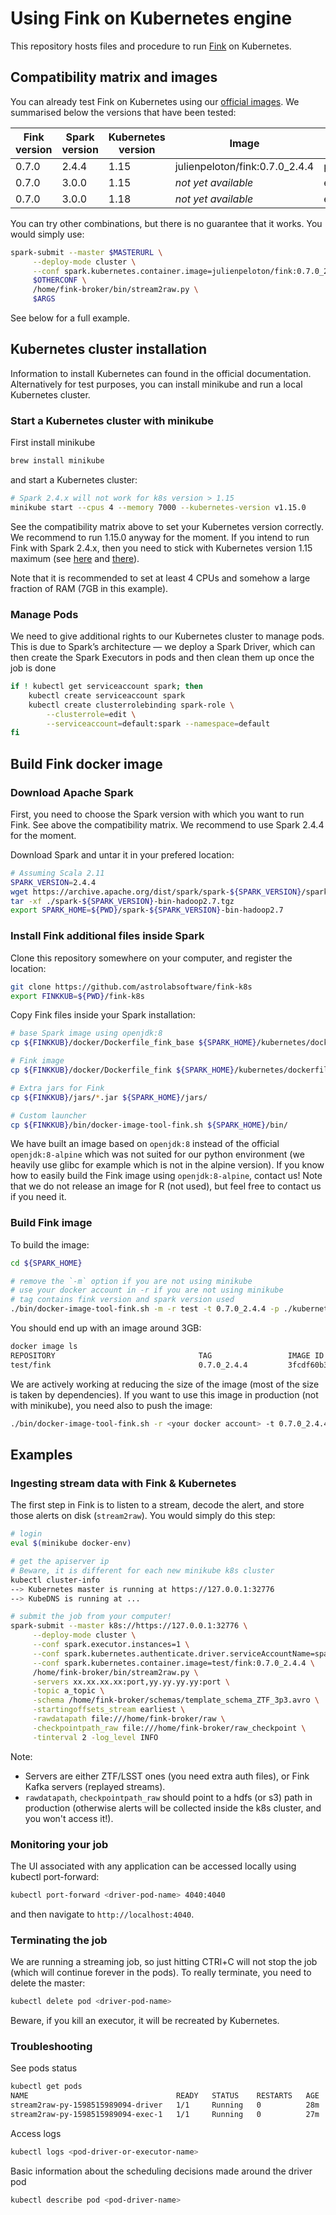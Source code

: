 # Using Fink on Kubernetes engine

This repository hosts files and procedure to run [Fink](https://github.com/astrolabsoftware/fink-broker) on Kubernetes.

## Compatibility matrix and images

You can already test Fink on Kubernetes using our [official images](https://hub.docker.com/r/julienpeloton/fink/tags). We summarised below the versions that have been tested:

| Fink version | Spark version | Kubernetes version| Image       | Status      |
|--------------|---------------|-------------------|-------------|-------------|
| 0.7.0        | 2.4.4         | 1.15              | julienpeloton/fink:0.7.0_2.4.4 | production  |
| 0.7.0        | 3.0.0         | 1.15              | _not yet available_ | experimental|
| 0.7.0        | 3.0.0         | 1.18              | _not yet available_ | experimental|

You can try other combinations, but there is no guarantee that it works. You would simply use:

```bash
spark-submit --master $MASTERURL \
     --deploy-mode cluster \
     --conf spark.kubernetes.container.image=julienpeloton/fink:0.7.0_2.4.4 \
     $OTHERCONF \
     /home/fink-broker/bin/stream2raw.py \
     $ARGS
```

See below for a full example.

## Kubernetes cluster installation

Information to install Kubernetes can found in the official documentation. Alternatively for test purposes, you can install minikube and run a local Kubernetes cluster.

### Start a Kubernetes cluster with minikube

First install minikube

```bash
brew install minikube
```

and start a Kubernetes cluster:

```bash
# Spark 2.4.x will not work for k8s version > 1.15
minikube start --cpus 4 --memory 7000 --kubernetes-version v1.15.0
```

See the compatibility matrix above to set your Kubernetes version correctly. We recommend to run 1.15.0 anyway for the moment. If you intend to run Fink with Spark 2.4.x, then you need to stick with Kubernetes version 1.15 maximum (see [here](https://issues.apache.org/jira/browse/SPARK-31786) and [there](https://github.com/apache/spark/pull/28625)).

Note that it is recommended to set at least 4 CPUs and somehow a large fraction of RAM (7GB in this example). 

### Manage Pods

We need to give additional rights to our Kubernetes cluster to manage pods. This is due to Spark’s architecture — we deploy a Spark Driver, which can then create the Spark Executors in pods and then clean them up once the job is done

```bash
if ! kubectl get serviceaccount spark; then
    kubectl create serviceaccount spark
    kubectl create clusterrolebinding spark-role \
    	--clusterrole=edit \
    	--serviceaccount=default:spark --namespace=default
fi
```

## Build Fink docker image

### Download Apache Spark

First, you need to choose the Spark version with which you want to run Fink. See above the compatibility matrix. We recommend to use Spark 2.4.4 for the moment. 

Download Spark and untar it in your prefered location:

```bash
# Assuming Scala 2.11
SPARK_VERSION=2.4.4
wget https://archive.apache.org/dist/spark/spark-${SPARK_VERSION}/spark-${SPARK_VERSION}-bin-hadoop2.7.tgz .
tar -xf ./spark-${SPARK_VERSION}-bin-hadoop2.7.tgz
export SPARK_HOME=${PWD}/spark-${SPARK_VERSION}-bin-hadoop2.7
```

### Install Fink additional files inside Spark

Clone this repository somewhere on your computer, and register the location:

```bash
git clone https://github.com/astrolabsoftware/fink-k8s
export FINKKUB=${PWD}/fink-k8s
```

Copy Fink files inside your Spark installation:

```bash
# base Spark image using openjdk:8
cp ${FINKKUB}/docker/Dockerfile_fink_base ${SPARK_HOME}/kubernetes/dockerfiles/spark

# Fink image
cp ${FINKKUB}/docker/Dockerfile_fink ${SPARK_HOME}/kubernetes/dockerfiles/spark/bindings/python

# Extra jars for Fink
cp ${FINKKUB}/jars/*.jar ${SPARK_HOME}/jars/

# Custom launcher
cp ${FINKKUB}/bin/docker-image-tool-fink.sh ${SPARK_HOME}/bin/
```

We have built an image based on `openjdk:8` instead of the official `openjdk:8-alpine` which was not suited for our python environment (we heavily use glibc for example which is not in the alpine version). If you know how to easily build the Fink image using `openjdk:8-alpine`, contact us! Note that we do not release an image for R (not used), but feel free to contact us if you need it.

### Build Fink image

To build the image:

```bash
cd ${SPARK_HOME}

# remove the `-m` option if you are not using minikube
# use your docker account in -r if you are not using minikube
# tag contains fink version and spark version used
./bin/docker-image-tool-fink.sh -m -r test -t 0.7.0_2.4.4 -p ./kubernetes/dockerfiles/spark/bindings/python/Dockerfile_fink build
```

You should end up with an image around 3GB:

```bash
docker image ls
REPOSITORY                                TAG                 IMAGE ID            CREATED             SIZE
test/fink                                 0.7.0_2.4.4         3fcdf60b3356        35 seconds ago      3.06GB
```

We are actively working at reducing the size of the image (most of the size is taken by dependencies). If you want to use this image in production (not with minikube), you need also to push the image:

```bash
./bin/docker-image-tool-fink.sh -r <your docker account> -t 0.7.0_2.4.4 -p ./kubernetes/dockerfiles/spark/bindings/python/Dockerfile_fink push
```

## Examples

### Ingesting stream data with Fink & Kubernetes

The first step in Fink is to listen to a stream, decode the alert, and store those alerts on disk (`stream2raw`). You would simply do this step:

```bash
# login
eval $(minikube docker-env)

# get the apiserver ip
# Beware, it is different for each new minikube k8s cluster
kubectl cluster-info
--> Kubernetes master is running at https://127.0.0.1:32776
--> KubeDNS is running at ...

# submit the job from your computer!
spark-submit --master k8s://https://127.0.0.1:32776 \
     --deploy-mode cluster \
     --conf spark.executor.instances=1 \
     --conf spark.kubernetes.authenticate.driver.serviceAccountName=spark \
     --conf spark.kubernetes.container.image=test/fink:0.7.0_2.4.4 \
     /home/fink-broker/bin/stream2raw.py \
     -servers xx.xx.xx.xx:port,yy.yy.yy.yy:port \
     -topic a_topic \
     -schema /home/fink-broker/schemas/template_schema_ZTF_3p3.avro \
     -startingoffsets_stream earliest \
     -rawdatapath file:///home/fink-broker/raw \
     -checkpointpath_raw file:///home/fink-broker/raw_checkpoint \
     -tinterval 2 -log_level INFO
```

Note:

- Servers are either ZTF/LSST ones (you need extra auth files), or Fink Kafka servers (replayed streams).
- `rawdatapath`, `checkpointpath_raw` should point to a hdfs (or s3) path in production (otherwise alerts will be collected inside the k8s cluster, and you won't access it!).

### Monitoring your job

The UI associated with any application can be accessed locally using kubectl port-forward:

```bash
kubectl port-forward <driver-pod-name> 4040:4040
```

and then navigate to `http://localhost:4040`.

### Terminating the job

We are running a streaming job, so just hitting CTRl+C will not stop the job (which will continue forever in the pods). To really terminate, you need to delete the master:

```bash
kubectl delete pod <driver-pod-name>
```

Beware, if you kill an executor, it will be recreated by Kubernetes.

### Troubleshooting

See pods status

```bash
kubectl get pods
NAME                                 READY   STATUS    RESTARTS   AGE
stream2raw-py-1598515989094-driver   1/1     Running   0          28m
stream2raw-py-1598515989094-exec-1   1/1     Running   0          27m
```

Access logs

```bash
kubectl logs <pod-driver-or-executor-name>
```

Basic information about the scheduling decisions made around the driver pod

```bash
kubectl describe pod <pod-driver-name>
```